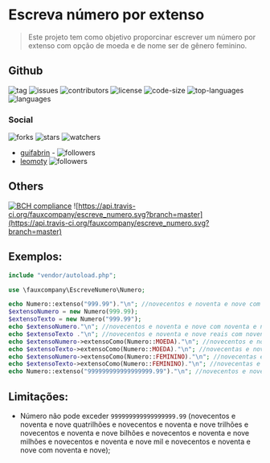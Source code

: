 # Escreva número por extenso
> Este projeto tem como objetivo proporcinar escrever um número por extenso com opção de moeda e de nome ser de gênero feminino.

## Github
![tag](https://img.shields.io/github/tag/fauxcompany/escreve_numero.svg)
![issues](https://img.shields.io/github/issues/fauxcompany/escreve_numero.svg)
![contributors](https://img.shields.io/github/contributors/fauxcompany/escreve_numero.svg)
![license](https://img.shields.io/github/license/fauxcompany/escreve_numero.svg)
![code-size](https://img.shields.io/github/languages/code-size/fauxcompany/escreve_numero.svg)
![top-languages](https://img.shields.io/github/languages/top/fauxcompany/escreve_numero.svg)
![languages](https://img.shields.io/github/languages/count/fauxcompany/escreve_numero.svg)

### Social
![forks](https://img.shields.io/github/forks/fauxcompany/escreve_numero.svg?style=social)
![stars](https://img.shields.io/github/stars/fauxcompany/escreve_numero.svg?style=social)
![watchers](https://img.shields.io/github/watchers/fauxcompany/escreve_numero.svg?style=social)

- [guifabrin](https://github.com/guifabrin) - ![followers](https://img.shields.io/github/followers/guifabrin.svg?style=social)
- [leomoty](https://github.com/leomoty)  ![followers](https://img.shields.io/github/followers/leomoty.svg?style=social)

## Others
[![BCH compliance](https://bettercodehub.com/edge/badge/fauxcompany/escreve_numero?branch=master)](https://bettercodehub.com/)
![https://api.travis-ci.org/fauxcompany/escreve_numero.svg?branch=master](https://api.travis-ci.org/fauxcompany/escreve_numero.svg?branch=master)

## Exemplos:

```php
include "vendor/autoload.php";

use \fauxcompany\EscreveNumero\Numero;

echo Numero::extenso("999.99")."\n"; //novecentos e noventa e nove com noventa e nove
$extensoNumero = new Numero(999.99);
$extensoTexto = new Numero("999.99");
echo $extensoNumero."\n"; //novecentos e noventa e nove com noventa e nove
echo $extensoTexto ."\n"; //novecentos e noventa e nove reais com noventa e nove centavos
echo $extensoNumero->extensoComo(Numero::MOEDA)."\n"; //novecentos e noventa e nove reais com noventa e nove centavos
echo $extensoTexto->extensoComo(Numero::MOEDA)."\n"; //novecentas e noventa e nove com noventa e nove
echo $extensoNumero->extensoComo(Numero::FEMININO)."\n"; //novecentas e noventa e nove com noventa e nove
echo $extensoTexto->extensoComo(Numero::FEMININO)."\n"; //novecentas e noventa e nove com noventa e nove
echo Numero::extenso("999999999999999999.99")."\n"; //novecentos e noventa e nove quatrilhões e novecentos e noventa e nove trilhões e novecentos e noventa e nove bilhões e novecentos e noventa e nove milhões e novecentos e noventa e nove mil e novecentos e noventa e nove com noventa e nove
```

## Limitações:

- Número não pode exceder `999999999999999999.99` (novecentos e noventa e nove quatrilhões e novecentos e noventa e nove trilhões e novecentos e noventa e nove bilhões e novecentos e noventa e nove milhões e novecentos e noventa e nove mil e novecentos e noventa e nove com noventa e nove);
